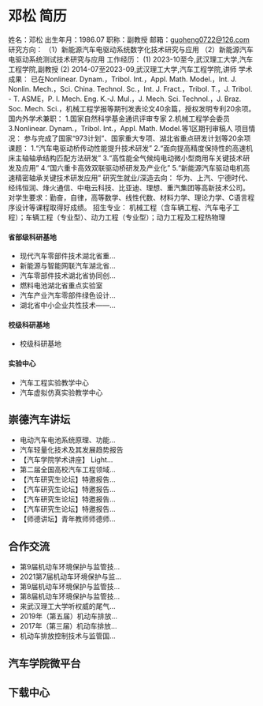 # 邓松 简历
姓名：邓松
出生年月：1986.07
职称：副教授
邮箱：guoheng0722@126.com
研究方向：
（1）新能源汽车电驱动系统数字化技术研究与应用
（2）新能源汽车电驱动系统测试技术研究与应用
工作经历：
(1)
2023-10至今,武汉理工大学,汽车工程学院,副教授
(2)
2014-07至2023-09,武汉理工大学,汽车工程学院,讲师
学术成果：
已在Nonlinear.
Dynam.，Tribol.
Int.，Appl.
Math. Model.，Int.
J. Nonlin. Mech.，Sci.
China. Technol. Sc.，Int.
J. Fract.，Tribol.
T.，J.
Tribol. - T. ASME，P.
I. Mech. Eng. K.-J. Mul.，J.
Mech. Sci. Technol.，J.
Braz. Soc. Mech. Sci.，机械工程学报等期刊发表论文40余篇，授权发明专利20余项。
国内外学术兼职：
1.国家自然科学基金通讯评审专家
2.机械工程学会委员
3.Nonlinear.
Dynam.，Tribol.
Int.，Appl.
Math. Model.等1区期刊审稿人
项目情况：
参与完成了国家“973计划”、国家重大专项、湖北省重点研发计划等20余项课题：
1.“汽车电驱动桥传动性能提升技术研发”
2.“面向提高精度保持性的高速机床主轴轴承结构匹配方法研发”
3.“高性能全气候纯电动微小型商用车关键技术研发及应用”
4.“国六重卡高效双联驱动桥研发及产业化”
5.“新能源汽车驱动电机高速精密轴承关键技术研发应用”
研究生就业/深造去向：
华为、上汽、宁德时代、经纬恒润、烽火通信、中电云科技、比亚迪、理想、重汽集团等高新技术公司。
对学生要求：勤奋，自律，高等数学、线性代数、材料力学、理论力学、C语言程序设计等课程取得好成绩。
招生专业：
机械工程（含车辆工程、汽车电子工程）；车辆工程（专业型）、动力工程（专业型）；动力工程及工程热物理

#### 省部级科研基地
- 现代汽车零部件技术湖北省重...
- 新能源与智能网联汽车湖北省...
- 汽车零部件技术湖北省协同创...
- 燃料电池湖北省重点实验室
- 汽车产业汽车零部件绿色设计...
- 湖北省中小企业共性技术——...

#### 校级科研基地
- 校级科研基地

#### 实验中心
- 汽车工程实验教学中心
- 汽车虚拟仿真实验教学中心

## 崇德汽车讲坛
- 电动汽车电池系统原理、功能...
- 汽车轻量化技术及其发展趋势报告
- 【汽车学院学术讲座】 Light...
- 第二届全国高校汽车工程领域...
- 【汽车研究生论坛】特邀报告...
- 【汽车研究生论坛】特邀报告...
- 【汽车研究生论坛】特邀报告...
- 【汽车研究生论坛】特邀报告...
- 【师德讲坛】青年教师师德师...

## 合作交流
- 第9届机动车环境保护与监管技...
- 2021第7届机动车环境保护与监...
- 第9届机动车环境保护与监管技...
- 第8届机动车环境保护与监管技...
- 来武汉理工大学听权威的尾气...
- 2019年（第五届）机动车排放...
- 2017年（第三届）机动车排放...
- 机动车排放控制技术与监管国...

## 汽车学院微平台

## 下载中心
